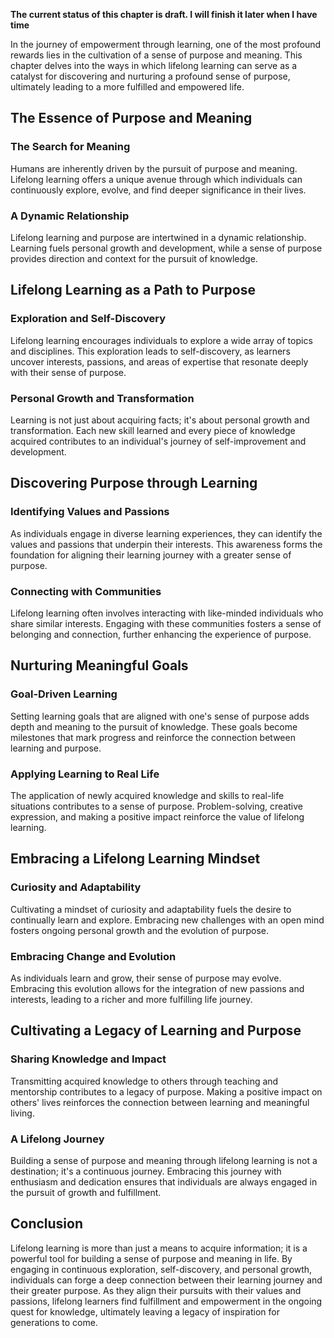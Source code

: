 **The current status of this chapter is draft. I will finish it later when I have time**

In the journey of empowerment through learning, one of the most profound rewards lies in the cultivation of a sense of purpose and meaning. This chapter delves into the ways in which lifelong learning can serve as a catalyst for discovering and nurturing a profound sense of purpose, ultimately leading to a more fulfilled and empowered life.

The Essence of Purpose and Meaning
----------------------------------

### The Search for Meaning

Humans are inherently driven by the pursuit of purpose and meaning. Lifelong learning offers a unique avenue through which individuals can continuously explore, evolve, and find deeper significance in their lives.

### A Dynamic Relationship

Lifelong learning and purpose are intertwined in a dynamic relationship. Learning fuels personal growth and development, while a sense of purpose provides direction and context for the pursuit of knowledge.

Lifelong Learning as a Path to Purpose
--------------------------------------

### Exploration and Self-Discovery

Lifelong learning encourages individuals to explore a wide array of topics and disciplines. This exploration leads to self-discovery, as learners uncover interests, passions, and areas of expertise that resonate deeply with their sense of purpose.

### Personal Growth and Transformation

Learning is not just about acquiring facts; it's about personal growth and transformation. Each new skill learned and every piece of knowledge acquired contributes to an individual's journey of self-improvement and development.

Discovering Purpose through Learning
------------------------------------

### Identifying Values and Passions

As individuals engage in diverse learning experiences, they can identify the values and passions that underpin their interests. This awareness forms the foundation for aligning their learning journey with a greater sense of purpose.

### Connecting with Communities

Lifelong learning often involves interacting with like-minded individuals who share similar interests. Engaging with these communities fosters a sense of belonging and connection, further enhancing the experience of purpose.

Nurturing Meaningful Goals
--------------------------

### Goal-Driven Learning

Setting learning goals that are aligned with one's sense of purpose adds depth and meaning to the pursuit of knowledge. These goals become milestones that mark progress and reinforce the connection between learning and purpose.

### Applying Learning to Real Life

The application of newly acquired knowledge and skills to real-life situations contributes to a sense of purpose. Problem-solving, creative expression, and making a positive impact reinforce the value of lifelong learning.

Embracing a Lifelong Learning Mindset
-------------------------------------

### Curiosity and Adaptability

Cultivating a mindset of curiosity and adaptability fuels the desire to continually learn and explore. Embracing new challenges with an open mind fosters ongoing personal growth and the evolution of purpose.

### Embracing Change and Evolution

As individuals learn and grow, their sense of purpose may evolve. Embracing this evolution allows for the integration of new passions and interests, leading to a richer and more fulfilling life journey.

Cultivating a Legacy of Learning and Purpose
--------------------------------------------

### Sharing Knowledge and Impact

Transmitting acquired knowledge to others through teaching and mentorship contributes to a legacy of purpose. Making a positive impact on others' lives reinforces the connection between learning and meaningful living.

### A Lifelong Journey

Building a sense of purpose and meaning through lifelong learning is not a destination; it's a continuous journey. Embracing this journey with enthusiasm and dedication ensures that individuals are always engaged in the pursuit of growth and fulfillment.

Conclusion
----------

Lifelong learning is more than just a means to acquire information; it is a powerful tool for building a sense of purpose and meaning in life. By engaging in continuous exploration, self-discovery, and personal growth, individuals can forge a deep connection between their learning journey and their greater purpose. As they align their pursuits with their values and passions, lifelong learners find fulfillment and empowerment in the ongoing quest for knowledge, ultimately leaving a legacy of inspiration for generations to come.
